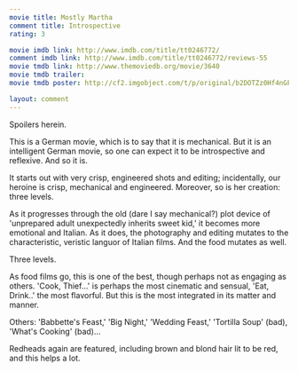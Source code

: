 ```yaml
---
movie title: Mostly Martha
comment title: Introspective
rating: 3

movie imdb link: http://www.imdb.com/title/tt0246772/
comment imdb link: http://www.imdb.com/title/tt0246772/reviews-55
movie tmdb link: http://www.themoviedb.org/movie/3640
movie tmdb trailer: 
movie tmdb poster: http://cf2.imgobject.com/t/p/original/b2DOTZz0Hf4nGF7ZtzHirGbu2Md.jpg

layout: comment
---
```


Spoilers herein.

This is a German movie, which is to say that it is mechanical. But it is an intelligent  German movie, so one can expect it to be introspective and reflexive. And so it is.

It starts out with very crisp, engineered shots and editing; incidentally, our heroine is  crisp, mechanical and engineered. Moreover, so is her creation: three levels.

As it progresses through the old (dare I say mechanical?) plot device of 'unprepared adult  unexpectedly inherits sweet kid,' it becomes more emotional and Italian. As it does, the  photography and editing mutates to the characteristic, veristic languor of Italian films.  And the food mutates as well. 

Three levels.

As food films go, this is one of the best, though perhaps not as engaging as others.  'Cook, Thief...' is perhaps the most cinematic and sensual, 'Eat, Drink..' the most  flavorful. But this is the most integrated in its matter and manner.

Others: 'Babbette's Feast,' 'Big Night,' 'Wedding Feast,' 'Tortilla Soup' (bad), 'What's  Cooking' (bad)...

Redheads again are featured, including brown and blond hair lit to be red, and this helps  a lot.